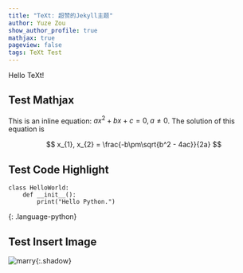 ```yaml
---
title: "TeXt: 超赞的Jekyll主题"
author: Yuze Zou
show_author_profile: true
mathjax: true
pageview: false
tags: TeXt Test
---
```


Hello TeXt!<!--more-->

## Test Mathjax

This is an inline equation: $ax^2+bx+c=0, a\neq 0$. The solution of this equation is

$$
x_{1}, x_{2} = \frac{-b\pm\sqrt{b^2 - 4ac}}{2a}
$$

## Test Code Highlight

~~~
class HelloWorld:
    def __init__():
        print("Hello Python.")
~~~
{: .language-python}

## Test Insert Image

![marry](https://user-images.githubusercontent.com/16682999/63071286-44db7500-bf51-11e9-9790-55fbdd63a49f.JPG){:.shadow}